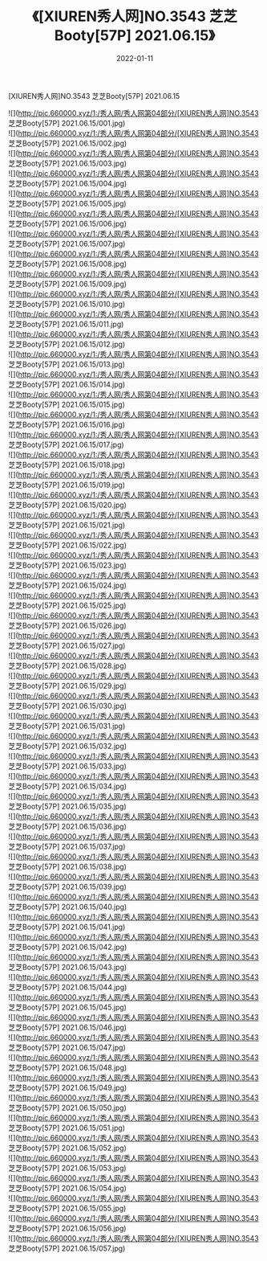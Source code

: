 ﻿---
layout: post
title:  《[XIUREN秀人网]NO.3543 芝芝Booty[57P] 2021.06.15》
date:   2022-01-11
img: http://pic.660000.xyz/1:/秀人网/秀人网第04部分/[XIUREN秀人网]NO.3543 芝芝Booty[57P] 2021.06.15/000.jpg
categories: [美女, 清纯, 唯美]
---

[XIUREN秀人网]NO.3543 芝芝Booty[57P] 2021.06.15

 ![](http://pic.660000.xyz/1:/秀人网/秀人网第04部分/[XIUREN秀人网]NO.3543 芝芝Booty[57P] 2021.06.15/001.jpg) <br>![](http://pic.660000.xyz/1:/秀人网/秀人网第04部分/[XIUREN秀人网]NO.3543 芝芝Booty[57P] 2021.06.15/002.jpg) <br>![](http://pic.660000.xyz/1:/秀人网/秀人网第04部分/[XIUREN秀人网]NO.3543 芝芝Booty[57P] 2021.06.15/003.jpg) <br>![](http://pic.660000.xyz/1:/秀人网/秀人网第04部分/[XIUREN秀人网]NO.3543 芝芝Booty[57P] 2021.06.15/004.jpg) <br>![](http://pic.660000.xyz/1:/秀人网/秀人网第04部分/[XIUREN秀人网]NO.3543 芝芝Booty[57P] 2021.06.15/005.jpg) <br>![](http://pic.660000.xyz/1:/秀人网/秀人网第04部分/[XIUREN秀人网]NO.3543 芝芝Booty[57P] 2021.06.15/006.jpg) <br>![](http://pic.660000.xyz/1:/秀人网/秀人网第04部分/[XIUREN秀人网]NO.3543 芝芝Booty[57P] 2021.06.15/007.jpg) <br>![](http://pic.660000.xyz/1:/秀人网/秀人网第04部分/[XIUREN秀人网]NO.3543 芝芝Booty[57P] 2021.06.15/008.jpg) <br>![](http://pic.660000.xyz/1:/秀人网/秀人网第04部分/[XIUREN秀人网]NO.3543 芝芝Booty[57P] 2021.06.15/009.jpg) <br>![](http://pic.660000.xyz/1:/秀人网/秀人网第04部分/[XIUREN秀人网]NO.3543 芝芝Booty[57P] 2021.06.15/010.jpg) <br>![](http://pic.660000.xyz/1:/秀人网/秀人网第04部分/[XIUREN秀人网]NO.3543 芝芝Booty[57P] 2021.06.15/011.jpg) <br>![](http://pic.660000.xyz/1:/秀人网/秀人网第04部分/[XIUREN秀人网]NO.3543 芝芝Booty[57P] 2021.06.15/012.jpg) <br>![](http://pic.660000.xyz/1:/秀人网/秀人网第04部分/[XIUREN秀人网]NO.3543 芝芝Booty[57P] 2021.06.15/013.jpg) <br>![](http://pic.660000.xyz/1:/秀人网/秀人网第04部分/[XIUREN秀人网]NO.3543 芝芝Booty[57P] 2021.06.15/014.jpg) <br>![](http://pic.660000.xyz/1:/秀人网/秀人网第04部分/[XIUREN秀人网]NO.3543 芝芝Booty[57P] 2021.06.15/015.jpg) <br>![](http://pic.660000.xyz/1:/秀人网/秀人网第04部分/[XIUREN秀人网]NO.3543 芝芝Booty[57P] 2021.06.15/016.jpg) <br>![](http://pic.660000.xyz/1:/秀人网/秀人网第04部分/[XIUREN秀人网]NO.3543 芝芝Booty[57P] 2021.06.15/017.jpg) <br>![](http://pic.660000.xyz/1:/秀人网/秀人网第04部分/[XIUREN秀人网]NO.3543 芝芝Booty[57P] 2021.06.15/018.jpg) <br>![](http://pic.660000.xyz/1:/秀人网/秀人网第04部分/[XIUREN秀人网]NO.3543 芝芝Booty[57P] 2021.06.15/019.jpg) <br>![](http://pic.660000.xyz/1:/秀人网/秀人网第04部分/[XIUREN秀人网]NO.3543 芝芝Booty[57P] 2021.06.15/020.jpg) <br>![](http://pic.660000.xyz/1:/秀人网/秀人网第04部分/[XIUREN秀人网]NO.3543 芝芝Booty[57P] 2021.06.15/021.jpg) <br>![](http://pic.660000.xyz/1:/秀人网/秀人网第04部分/[XIUREN秀人网]NO.3543 芝芝Booty[57P] 2021.06.15/022.jpg) <br>![](http://pic.660000.xyz/1:/秀人网/秀人网第04部分/[XIUREN秀人网]NO.3543 芝芝Booty[57P] 2021.06.15/023.jpg) <br>![](http://pic.660000.xyz/1:/秀人网/秀人网第04部分/[XIUREN秀人网]NO.3543 芝芝Booty[57P] 2021.06.15/024.jpg) <br>![](http://pic.660000.xyz/1:/秀人网/秀人网第04部分/[XIUREN秀人网]NO.3543 芝芝Booty[57P] 2021.06.15/025.jpg) <br>![](http://pic.660000.xyz/1:/秀人网/秀人网第04部分/[XIUREN秀人网]NO.3543 芝芝Booty[57P] 2021.06.15/026.jpg) <br>![](http://pic.660000.xyz/1:/秀人网/秀人网第04部分/[XIUREN秀人网]NO.3543 芝芝Booty[57P] 2021.06.15/027.jpg) <br>![](http://pic.660000.xyz/1:/秀人网/秀人网第04部分/[XIUREN秀人网]NO.3543 芝芝Booty[57P] 2021.06.15/028.jpg) <br>![](http://pic.660000.xyz/1:/秀人网/秀人网第04部分/[XIUREN秀人网]NO.3543 芝芝Booty[57P] 2021.06.15/029.jpg) <br>![](http://pic.660000.xyz/1:/秀人网/秀人网第04部分/[XIUREN秀人网]NO.3543 芝芝Booty[57P] 2021.06.15/030.jpg) <br>![](http://pic.660000.xyz/1:/秀人网/秀人网第04部分/[XIUREN秀人网]NO.3543 芝芝Booty[57P] 2021.06.15/031.jpg) <br>![](http://pic.660000.xyz/1:/秀人网/秀人网第04部分/[XIUREN秀人网]NO.3543 芝芝Booty[57P] 2021.06.15/032.jpg) <br>![](http://pic.660000.xyz/1:/秀人网/秀人网第04部分/[XIUREN秀人网]NO.3543 芝芝Booty[57P] 2021.06.15/033.jpg) <br>![](http://pic.660000.xyz/1:/秀人网/秀人网第04部分/[XIUREN秀人网]NO.3543 芝芝Booty[57P] 2021.06.15/034.jpg) <br>![](http://pic.660000.xyz/1:/秀人网/秀人网第04部分/[XIUREN秀人网]NO.3543 芝芝Booty[57P] 2021.06.15/035.jpg) <br>![](http://pic.660000.xyz/1:/秀人网/秀人网第04部分/[XIUREN秀人网]NO.3543 芝芝Booty[57P] 2021.06.15/036.jpg) <br>![](http://pic.660000.xyz/1:/秀人网/秀人网第04部分/[XIUREN秀人网]NO.3543 芝芝Booty[57P] 2021.06.15/037.jpg) <br>![](http://pic.660000.xyz/1:/秀人网/秀人网第04部分/[XIUREN秀人网]NO.3543 芝芝Booty[57P] 2021.06.15/038.jpg) <br>![](http://pic.660000.xyz/1:/秀人网/秀人网第04部分/[XIUREN秀人网]NO.3543 芝芝Booty[57P] 2021.06.15/039.jpg) <br>![](http://pic.660000.xyz/1:/秀人网/秀人网第04部分/[XIUREN秀人网]NO.3543 芝芝Booty[57P] 2021.06.15/040.jpg) <br>![](http://pic.660000.xyz/1:/秀人网/秀人网第04部分/[XIUREN秀人网]NO.3543 芝芝Booty[57P] 2021.06.15/041.jpg) <br>![](http://pic.660000.xyz/1:/秀人网/秀人网第04部分/[XIUREN秀人网]NO.3543 芝芝Booty[57P] 2021.06.15/042.jpg) <br>![](http://pic.660000.xyz/1:/秀人网/秀人网第04部分/[XIUREN秀人网]NO.3543 芝芝Booty[57P] 2021.06.15/043.jpg) <br>![](http://pic.660000.xyz/1:/秀人网/秀人网第04部分/[XIUREN秀人网]NO.3543 芝芝Booty[57P] 2021.06.15/044.jpg) <br>![](http://pic.660000.xyz/1:/秀人网/秀人网第04部分/[XIUREN秀人网]NO.3543 芝芝Booty[57P] 2021.06.15/045.jpg) <br>![](http://pic.660000.xyz/1:/秀人网/秀人网第04部分/[XIUREN秀人网]NO.3543 芝芝Booty[57P] 2021.06.15/046.jpg) <br>![](http://pic.660000.xyz/1:/秀人网/秀人网第04部分/[XIUREN秀人网]NO.3543 芝芝Booty[57P] 2021.06.15/047.jpg) <br>![](http://pic.660000.xyz/1:/秀人网/秀人网第04部分/[XIUREN秀人网]NO.3543 芝芝Booty[57P] 2021.06.15/048.jpg) <br>![](http://pic.660000.xyz/1:/秀人网/秀人网第04部分/[XIUREN秀人网]NO.3543 芝芝Booty[57P] 2021.06.15/049.jpg) <br>![](http://pic.660000.xyz/1:/秀人网/秀人网第04部分/[XIUREN秀人网]NO.3543 芝芝Booty[57P] 2021.06.15/050.jpg) <br>![](http://pic.660000.xyz/1:/秀人网/秀人网第04部分/[XIUREN秀人网]NO.3543 芝芝Booty[57P] 2021.06.15/051.jpg) <br>![](http://pic.660000.xyz/1:/秀人网/秀人网第04部分/[XIUREN秀人网]NO.3543 芝芝Booty[57P] 2021.06.15/052.jpg) <br>![](http://pic.660000.xyz/1:/秀人网/秀人网第04部分/[XIUREN秀人网]NO.3543 芝芝Booty[57P] 2021.06.15/053.jpg) <br>![](http://pic.660000.xyz/1:/秀人网/秀人网第04部分/[XIUREN秀人网]NO.3543 芝芝Booty[57P] 2021.06.15/054.jpg) <br>![](http://pic.660000.xyz/1:/秀人网/秀人网第04部分/[XIUREN秀人网]NO.3543 芝芝Booty[57P] 2021.06.15/055.jpg) <br>![](http://pic.660000.xyz/1:/秀人网/秀人网第04部分/[XIUREN秀人网]NO.3543 芝芝Booty[57P] 2021.06.15/056.jpg) <br>![](http://pic.660000.xyz/1:/秀人网/秀人网第04部分/[XIUREN秀人网]NO.3543 芝芝Booty[57P] 2021.06.15/057.jpg) <br>